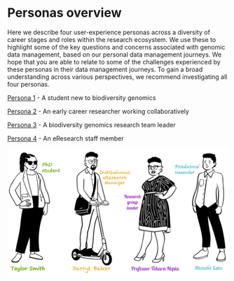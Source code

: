# Personas overview

Here we describe four user-experience personas across a diversity of career stages and roles within the research ecosystem. We use these to highlight some of the key questions and concerns associated with genomic data management, based on our personal data management journeys. We hope that you are able to relate to some of the challenges experienced by these personas in their data management journeys. To gain a broad understanding across various perspectives, we recommend investigating all four personas.

[Persona 1](https://genomicsaotearoa.github.io/data-management-resources/personas/persona1/) - A student new to biodiversity genomics 

[Persona 2](https://genomicsaotearoa.github.io/data-management-resources/personas/persona2/) - An early career researcher working collaboratively

[Persona 3](https://genomicsaotearoa.github.io/data-management-resources/personas/persona3/) - A biodiversity genomics research team leader

[Persona 4](https://genomicsaotearoa.github.io/data-management-resources/personas/persona4/) - An eResearch staff member

<img src="../figures/research-team.png" alt="Black outline drawings of four people representing diverse perspectives across the research system, including students, postdocs, team leaders, and eResearch support staff">
